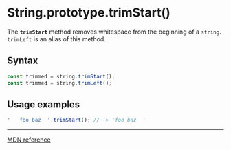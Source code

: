 # String.prototype.trimStart()

The **`trimStart`** method removes whitespace from the beginning of a `string`.
`trimLeft` is an alias of this method.

## Syntax

```js
const trimmed = string.trimStart();
const trimmed = string.trimLeft();
```

## Usage examples

```js
'   foo baz  '.trimStart(); // -> 'foo baz  '
```

---

[MDN reference](https://developer.mozilla.org/en-US/docs/Web/JavaScript/Reference/Global_Objects/String/TrimStart)
